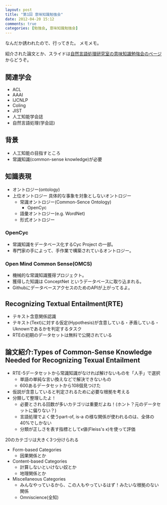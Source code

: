 ```yaml
---
layout: post
title: "第1回 意味知識勉強会"
date: 2012-04-20 15:12
comments: true
categories: [勉強会, 意味知識勉強会]
---
```


なんだか誘われたので、行ってきた。
メモメモ。

紹介された論文とか、スライドは[自然言語処理研究室の意味知識勉強会のページ](http://www.jnlp.org/makabi/semantic_knowledge)からどうぞ。

## 関連学会
- ACL
- AAAI
- IJCNLP
- Coling
- JIST
- 人工知能学会誌
- 自然言語処理(学会誌)

## 背景
- 人工知能の目指すところ
- 常識知識(common-sense knowledge)が必要

## 知識表現
- オントロジー(ontology)
- 上位オントロジー 具体的な事象を対象としないオントロジー
    - 常識オントロジー(Common-Sence Ontology)
        - OpenCyc
    - 語彙オントロジー(e.g. WordNet)
    - 形式オントロジー

### OpenCyc
- 常識知識をデータベース化するCyc Project の一部。
- 専門家の手によって、手作業で構築されているオントロジー。

### Open Mind Common Sense(OMCS)
- 機械的な常識知識獲得プロジェクト。
- 獲得した知識は ConceptNet というデータベースに取り込まれる。
- GithubにデータベースアクセスのためのAPIが上がってるよ。


## Recognizing Textual Entailment(RTE)

- テキスト含意関係認識
- テキスト(Text)に対する仮定(Hypothesis)が含意している・矛盾している・Uknownであるかを判定するタスク
- RTEの初期のデータセットは無料で公開されている


## 論文紹介:Types of Common-Sense Knowledge Needed for Recognizing Texual Entailment

- RTE-5データセットから常識知識がなければ解けないものを「人手」で選択
    - 単語の単純な言い換えなどで解決できないもの
    - 600あるデータセットから108個見つけた
- 仮説が含意していると判定されるために必要な根拠を考える
- 分類して整理したよ！
    - 必要とされる回数が多いカテゴリは重要だよね！(ホント？元のデータセットに偏りない？)
    - 言語処理でよく使うpart-of, is-a の様な関係が使われるのは、全体の40%でしかない
    - 分類が正しさを表す指標としてκ値(Fleiss's κ)を使って評価

20のカテゴリは大きく3つ分けられる

- Form-based Categories
    - 因果関係とか
- Content-based Categories
    - 計算しないといけない奴とか
    - 地理関係とか
- Miscellaneous Categories
    - みんなやっているから、この人もやっているはず！みたいな根拠のない関係
    - Omniscience(全知)

